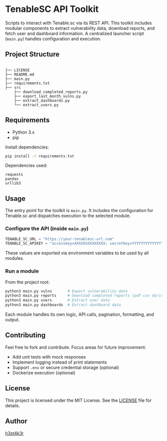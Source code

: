 # TenableSC API Toolkit

Scripts to interact with Tenable.sc via its REST API. This toolkit includes modular components to extract vulnerability data, download reports, and fetch user and dashboard information. A centralized launcher script (`main.py`) handles configuration and execution.

## Project Structure

```

├── LICENSE
├── README.md
├── main.py
├── requirements.txt
├── src
    ├── download_completed_reports.py
    ├── export_last_month_vulns.py
    ├── extract_dashboards.py
    └── extract_users.py
```

## Requirements

- Python 3.x
- pip

Install dependencies:

```bash
pip install -r requirements.txt
```

Dependencies used:

```
requests
pandas
urllib3
```

## Usage

The entry point for the toolkit is `main.py`. It includes the configuration for Tenable.sc and dispatches execution to the selected module.

### Configure the API (inside `main.py`)

```python
TENABLE_SC_URL = "https://your-tenablesc-url.com"
TENABLE_SC_APIKEY = "accesskey=XXXXXXXXXXXXXX; secretkey=YYYYYYYYYYYYYY;"
```

These values are exported via environment variables to be used by all modules.

### Run a module

From the project root:

```bash
python3 main.py vulns       # Export vulnerability data
python3 main.py reports     # Download completed reports (pdf-csv during period of time)
python3 main.py users       # Extract user data
python3 main.py dashboards  # Extract dashboard data
```

Each module handles its own logic, API calls, pagination, formatting, and output.

## Contributing

Feel free to fork and contribute. Focus areas for future improvement:

- Add unit tests with mock responses
- Implement logging instead of print statements
- Support `.env` or secure credential storage (optional)
- Dockerize execution (optional)

## License

This project is licensed under the MIT License. See the [LICENSE](LICENSE) file for details.

## Author

[h3st4k3r](https://github.com/h3st4k3r)
